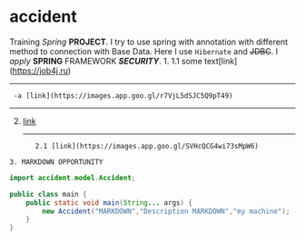 # accident
Training *Spring* **PROJECT**.
I try to use spring with annotation with different method to connection with Base Data.
Here I use `Hibernate` and ~~JDBC~~.
I _apply_ __SPRING__ FRAMEWORK ***SECURITY***.
1.
   1.1  some text[link] (https://job4j.ru)
   ___
     -a [link](https://images.app.goo.gl/r7VjL5dSJC5Q9pT49)
   ___
2.   [link](./README.md)
     ___
            2.1 [link](https://images.app.goo.gl/SVHcQCG4wi73sMpW6)

```
3. MARKDOWN OPPORTUNITY
```

```java
import accident.model.Accident;

public class main {
    public static void main(String... args) {
        new Accident("MARKDOWN","Description MARKDOWN","my machine");
    }
}
```
